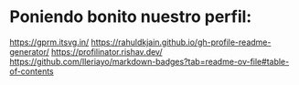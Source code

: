 # Poniendo bonito nuestro perfil:
https://gprm.itsvg.in/
https://rahuldkjain.github.io/gh-profile-readme-generator/
https://profilinator.rishav.dev/
https://github.com/Ileriayo/markdown-badges?tab=readme-ov-file#table-of-contents